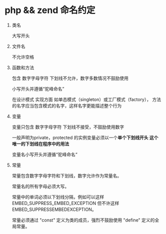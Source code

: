 php && zend 命名约定
===

1. 类名  

	大写开头

2. 文件名

	不允许空格

3. 函数和方法

	包含 数字字母字符 下划线不允许，数字多数情况不鼓励使用

	小写开头并遵循“驼峰命名”

	在设计模式 实现方面 如单态模式（singleton）或工厂模式（factory）， 方法的名字应当包含模式的名字，这样名字更能描述整个行为

4. 变量  

	变量只包含 数字字母字符 下划线不接受，不鼓励使用数字

	一般声明为private，protected 的实例变量必须以一个**单个下划线开头** **这个唯一的下划线在程序中的用法**

	变量名小写开头并遵循“驼峰命名“

5. 常量

	常量包含数字字母字符和下划线，数字允许作为常量名。

	常量名的所有字母必须大写。

	常量中的单词必须以下划线分隔，例如可以这样 EMBED_SUPPRESS_EMBED_EXCEPTION 但不许这样 EMBED_SUPPRESSEMBEDEXCEPTION。

	常量必须通过 "const" 定义为类的成员，强烈不鼓励使用 "define" 定义的全局常量。